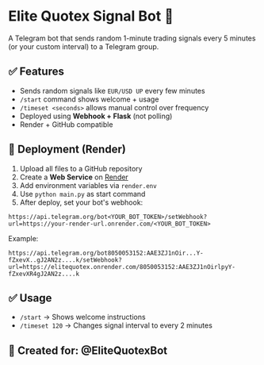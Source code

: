 # Elite Quotex Signal Bot 🤖

A Telegram bot that sends random 1-minute trading signals every 5 minutes (or your custom interval) to a Telegram group.

## ✅ Features

- Sends random signals like `EUR/USD UP` every few minutes
- `/start` command shows welcome + usage
- `/timeset <seconds>` allows manual control over frequency
- Deployed using **Webhook + Flask** (not polling)
- Render + GitHub compatible

## 🚀 Deployment (Render)

1. Upload all files to a GitHub repository
2. Create a **Web Service** on [Render](https://render.com)
3. Add environment variables via `render.env`
4. Use `python main.py` as start command
5. After deploy, set your bot's webhook:

```
https://api.telegram.org/bot<YOUR_BOT_TOKEN>/setWebhook?url=https://your-render-url.onrender.com/<YOUR_BOT_TOKEN>
```

Example:
```
https://api.telegram.org/bot8050053152:AAE3ZJ1nOir...Y-fZxevX..gJ2AN2z....k/setWebhook?url=https://elitequotex.onrender.com/8050053152:AAE3ZJ1nOirlpyY-fZxevXR4gJ2AN2z....k
```

## ✅ Usage

- `/start` → Shows welcome instructions
- `/timeset 120` → Changes signal interval to every 2 minutes

## 👤 Created for: @EliteQuotexBot
